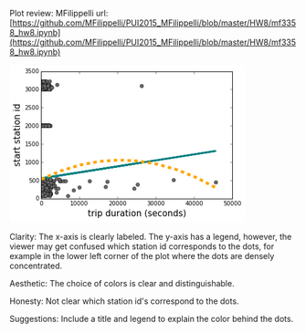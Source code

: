 Plot review: MFilippelli
url: [https://github.com/MFilippelli/PUI2015_MFilippelli/blob/master/HW8/mf3358_hw8.ipynb](https://github.com/MFilippelli/PUI2015_MFilippelli/blob/master/HW8/mf3358_hw8.ipynb)

![Image of MFilippelli's plot](MFilippelli_plot.png)

Clarity: The x-axis is clearly labeled. The y-axis has a legend, however, the viewer may get confused which station id corresponds to the dots, for example in the lower left corner of the plot where the dots are densely concentrated.

Aesthetic: The choice of colors is clear and distinguishable.

Honesty: Not clear which station id's correspond to the dots.

Suggestions: Include a title and legend to explain the color behind the dots.
